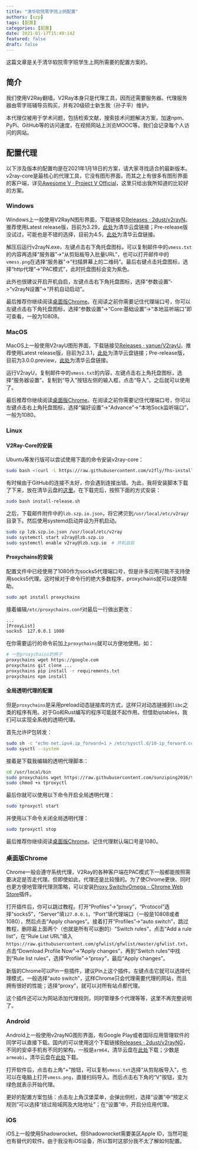 ```yaml
---
title: "清华软院零字班上网配置"
authors: [szp]
tags: [配置]
categories: [配置]
date: 2021-01-17T15:49:14Z
featured: false
draft: false
---
```


这篇文章是关于清华软院零字班学生上网所需要的配置方案的。

<!--more-->

## 简介

我们使用V2Ray翻墙。V2Ray本身只是代理工具，因而还需要服务器。代理服务器由零字班辅导员购买，并有20级硕士新生我（孙子平）维护。

本代理仅被用于学术问题，包括检索文献，搜索技术问题解决方案，加速npm、PyPi、GitHub等的访问速度，在视频网站上浏览MOOC等。我们会记录每个人访问的网站。

## 配置代理

以下涉及版本的配置均是在2021年1月18日的方案，请大家寻找适合的最新版本。v2ray-core是最核心的代理工具，它没有图形界面，而其之上有很多有图形界面的客户端，详见[Awesome V · Project V Official](https://www.v2ray.com/en/awesome/tools.html)，这里只给出我所知道的比较好的方案。

### Windows

Windows上一般使用V2RayN图形界面，下载链接见[Releases · 2dust/v2rayN](https://github.com/2dust/v2rayN/releases)。推荐使用Latest release版，目前为3.29，[此处](https://cloud.tsinghua.edu.cn/smart-link/42eb2e7f-2be4-460f-8454-ff64791c06d9/)为清华云盘链接；Pre-release版没试过，可能也是不错的选择，目前为4.5，[此处](https://cloud.tsinghua.edu.cn/smart-link/2008f31b-9d86-41cb-b7c0-d12ec7101173/)为清华云盘链接。

解压后运行v2rayN.exe，左键点击右下角托盘图标，可以复制邮件中的`vmess.txt`的内容再选择“服务器”->“从剪贴板导入批量URL”，也可以打开邮件中的`vmess.png`在选择“服务器”->“扫描屏幕上的二维码”。最后右键点击托盘图标，选择“http代理”->“PAC模式”，此时托盘图标会变为紫色。

此外也很建议开启开机自启，左键点击右下角托盘图标，选择“参数设置”->“v2rayN设置”->“开机自动启动”。

最后推荐你继续阅读[桌面版Chrome](#桌面版chrome)。在阅读之前你需要记住代理端口号，你可以左键点击右下角托盘图标，选择“参数设置”->“Core:基础设置”->“本地监听端口”即可查看，一般为10808。

### MacOS

MacOS上一般使用V2rayU图形界面，下载链接见[Releases · yanue/V2rayU](https://github.com/yanue/V2rayU/releases)。推荐使用Latest release版，目前为2.3.1，[此处](https://cloud.tsinghua.edu.cn/smart-link/052cd760-74b6-4179-a818-c031dd037d1b/)为清华云盘链接；Pre-release版，目前为3.0.0.preview，[此处](https://cloud.tsinghua.edu.cn/smart-link/4593219b-ae43-4d1a-99d6-a05c2ba60f57/)为清华云盘链接。

运行V2rayU，复制邮件中的`vmess.txt`的内容，左键点击右上角托盘图标，选择“服务器设置”，复制到“导入”按钮左侧的输入框，点击“导入”。之后就可以使用了。

最后推荐你继续阅读[桌面版Chrome](#桌面版chrome)。在阅读之前你需要记住代理端口号，你可以左键点击右上角托盘图标，选择“偏好设置”->“Advance”->“本地Sock监听端口”，一般为1080。

### Linux

#### V2Ray-Core的安装

Ubuntu等发行版可以尝试使用下面的命令安装v2ray-core：

```bash
sudo bash <(curl -L https://raw.githubusercontent.com/v2fly/fhs-install-v2ray/master/install-release.sh)
```

有时候由于GitHub的连接不太好，你会遇到连接出错。为此，我将安装脚本下载了下来，放在清华云盘的[这里](https://cloud.tsinghua.edu.cn/smart-link/926f8634-ecbd-435b-bef9-f56b96fb820f/)。在下载完后，按照下面的方式安装：

```bash
sudo bash install-release.sh
```

之后，下载邮件附件中的`lzb.szp.io.json`，将它拷贝到`/usr/local/etc/v2ray/`目录下。然后使用systemd启动并设为开机启动。

```bash
sudo cp lzb.szp.io.json /usr/local/etc/v2ray
sudo systemctl start v2ray@lzb.szp.io
sudo systemctl enable v2ray@lzb.szp.io  # 开机自启
```

#### Proxychains的安装

配置文件中已经使用了1080作为socks5代理端口号，但是许多应用可能不支持使用socks5代理。这时候对于命令行的绝大多数程序，proxychains就可以提供帮助。

```bash
sudo apt install proxychains
```

接着编辑`/etc/proxychains.conf`对最后一行做出更改：

```txt
...
[ProxyList]
socks5  127.0.0.1 1080
```

在你需要运行的命令前加上`proxychains`就可以方便地使用。如：

```bash
# 一些proxychains的例子
proxychains wget https://google.com
proxychains git clone ...
proxychains pip install -r requirements.txt
proxychains npm install
```

#### 全局透明代理的配置

但是`proxychains`是采用preload动态链接库的方式，这样只对动态链接到`libc`之类的程序有用。对于Go和Rust编写的程序可能就不起作用。但借助iptables，我们可以实现全系统的透明代理。

首先允许IP包转发：

```bash
sudo sh -c "echo net.ipv4.ip_forward=1 > /etc/sysctl.d/10-ip_forward.conf"
sudo sysctl --system
```

接着是下载我编辑的透明代理脚本：

```bash
cd /usr/local/bin
sudo proxychains wget https://raw.githubusercontent.com/sunziping2016/tproxyctl/master/tproxyctl
sudo chmod +x tproxyctl
```

最后你就可以使用以下命令开启全局透明代理：

```bash
sudo tproxyctl start
```

并使用以下命令关闭全局透明代理：

```bash
sudo tproxyctl stop
```

最后推荐你继续阅读[桌面版Chrome](#桌面版chrome)。记住代理默认端口号是1080。

### 桌面版Chrome

Chrome一般会遵守系统代理，V2Ray的各种客户端在PAC模式下一般都能按照需要决定是否走代理。但即使如此，代理还是比较慢的。为了使Chrome更快、同时也更方便地管理代理测策略，可以安装[Proxy SwitchyOmega - Chrome Web Store](https://chrome.google.com/webstore/detail/proxy-switchyomega/padekgcemlokbadohgkifijomclgjgif?hl=en-US)插件。

打开插件后，你可以跳过教程。打开“Profiles”->“proxy”，“Protocol”选择“socks5”，“Server”填`127.0.0.1`，“Port”填代理端口（一般是10808或者1080），然后点击“Apply changes”。接着打开“Profiles”->“auto switch”，跳过教程，删除最上面两个（也就是所有可以删的）“Switch rules”，点击“Add a rule list”，在“Rule List URL”填入`https://raw.githubusercontent.com/gfwlist/gfwlist/master/gfwlist.txt`，点击“Download Profile Now”->“Apply changes”，再到“Switch rules”中找到“Rule list rules”，选择“Profile”->“proxy”，最后“Apply changes”。

新版的Chrome可以Pin一些插件，建议Pin上这个插件。左键点击它就可以选择代理模式，一般选择“auto switch”，这样Chrome只会代理需要代理的网站，而且拥有很好的性能；选择“proxy”，就可以对所有站点都代理。

这个插件还可以为网站添加代理规则，同时管理多个代理等等，这里不再完整说明了。

### Android

Android上一般使用v2rayNG图形界面，有Google Play或者国际应用管理软件的同学可以直接下载。国内的可以使用这个下载链接[Releases · 2dust/v2rayNG](https://github.com/2dust/v2rayNG/releases)，不同的安卓手机有不同的架构，一般是`arm64`，清华云盘在[此处](https://cloud.tsinghua.edu.cn/smart-link/81b4c90e-3d49-4694-a3fe-f2afb84a6f4b/)下载；少数是`armeabi`，清华云盘在[此处](https://cloud.tsinghua.edu.cn/smart-link/4649c81e-d2fd-48ee-bca3-42bede1db87b/)下载。

打开软件后，点击右上角“+”按钮，可以复制`vmess.txt`选择“从剪贴板导入”，也可以在电脑上打开`vmess.png`，直接扫码导入。而后点击右下角的“V”按钮，变为绿色就表示开始代理。

更好的配置方案包括：点击左上角汉堡菜单，会弹出侧栏，选择“设置”中“预定义规则”可以选择“绕过局域网及大陆地址”；在“设置”中，开启分应用代理。

### iOS

iOS上一般使用Shadowrocket。但Shadowrocket需要美区Apple ID，当然可能也有替代的软件。由于我没有iOS设备，所以暂时这部分我不太了解如何配置。
